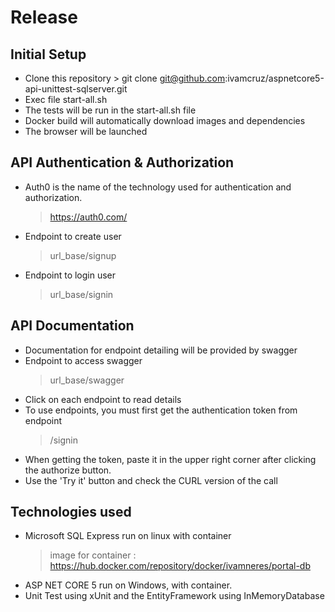 # Release

## Initial Setup
- Clone this repository > git clone git@github.com:ivamcruz/aspnetcore5-api-unittest-sqlserver.git
- Exec file start-all.sh
- The tests will be run in the start-all.sh file
- Docker build will automatically download images and dependencies
- The browser will be launched

## API Authentication & Authorization
- Auth0 is the name of the technology used for authentication and authorization.
    > https://auth0.com/
- Endpoint to create user
    > url_base/signup
- Endpoint to login user
    > url_base/signin

## API Documentation
- Documentation for endpoint detailing will be provided by swagger
- Endpoint to access swagger
    > url_base/swagger
- Click on each endpoint to read details
- To use endpoints, you must first get the authentication token from endpoint 
    > /signin
- When getting the token, paste it in the upper right corner after clicking the authorize button.
- Use the 'Try it' button and check the CURL version of the call

## Technologies used
- Microsoft SQL Express run on linux with container
    > image for container : https://hub.docker.com/repository/docker/ivamneres/portal-db
- ASP NET CORE 5 run on Windows, with container.
- Unit Test using xUnit and the EntityFramework using InMemoryDatabase
